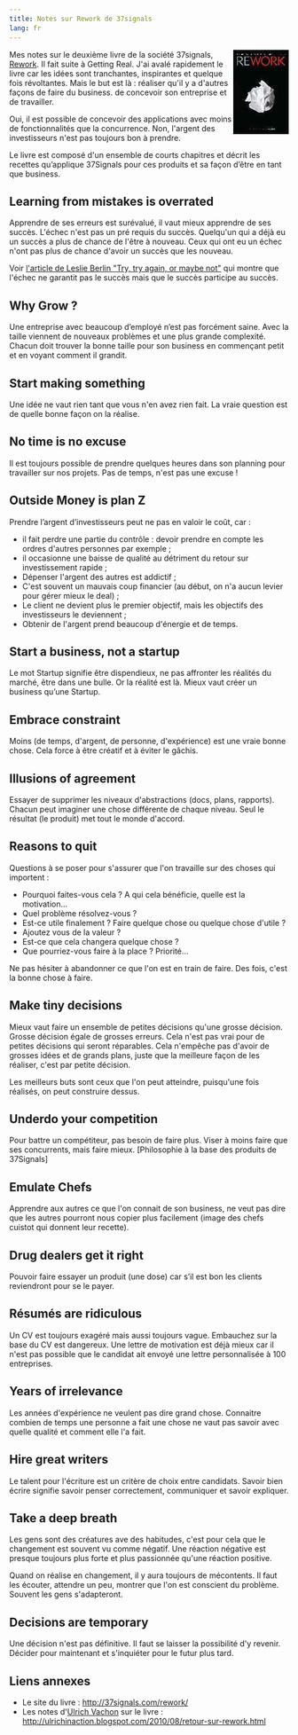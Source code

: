 ```yaml
---
title: Notes sur Rework de 37signals
lang: fr
---
```


<img src="/assets/images/posts/rework_cover.jpg" style="float:right"/>

Mes notes sur le deuxième livre de la société 37signals, [Rework](http://37signals.com/rework/). Il fait suite à Getting Real. J'ai avalé rapidement le livre car les idées sont tranchantes, inspirantes et quelque fois révoltantes. Mais le but est là : réaliser qu'il y a d'autres façons de faire du business. de concevoir son entreprise et de travailler.

Oui, il est possible de concevoir des applications avec moins de fonctionnalités que la concurrence. Non, l'argent des investisseurs n'est pas toujours bon à prendre.

Le livre est composé d'un ensemble de courts chapitres et décrit les recettes qu’applique 37Signals pour ces produits et sa façon d’être en tant que business.

## Learning from mistakes is overrated

Apprendre de ses erreurs est surévalué, il vaut mieux apprendre de ses succès. L'échec n'est pas un pré requis du succès. Quelqu'un qui a déjà eu un succès a plus de chance de l'être à nouveau. Ceux qui ont eu un échec n'ont pas plus de chance d'avoir un succès que les nouveau.

Voir [l'article de Leslie Berlin "Try, try again, or maybe not"](http://www.nytimes.com/2009/03/22/business/22proto.html) qui montre que l'échec ne garantit pas le succès mais que le succès participe au succès.

## Why Grow ?

Une entreprise avec beaucoup d’employé n’est pas forcément saine. Avec la taille viennent de nouveaux problèmes et une plus grande complexité. Chacun doit trouver la bonne taille pour son business en commençant petit et en voyant comment il grandit.

## Start making something

Une idée ne vaut rien tant que vous n'en avez rien fait. La vraie question est de quelle bonne façon on la réalise.

## No time is no excuse

Il est toujours possible de prendre quelques heures dans son planning pour travailler sur nos projets. Pas de temps, n'est pas une excuse !

## Outside Money is plan Z

Prendre l’argent d’investisseurs peut ne pas en valoir le coût, car :

- il fait perdre une partie du contrôle : devoir prendre en compte les ordres d'autres personnes par exemple ;
- il occasionne une baisse de qualité au détriment du retour sur investissement rapide ;
- Dépenser l'argent des autres est addictif ;
- C'est souvent un mauvais coup financier (au début, on n'a aucun levier pour gérer mieux le deal) ;
- Le client ne devient plus le premier objectif, mais les objectifs des investisseurs le deviennent ;
- Obtenir de l'argent prend beaucoup d'énergie et de temps.

## Start a business, not a startup

Le mot Startup signifie être dispendieux, ne pas affronter les réalités du marché, être dans une bulle. Or la réalité est là. Mieux vaut créer un business qu’une Startup.

## Embrace constraint

Moins (de temps, d'argent, de personne, d'expérience) est une vraie bonne chose. Cela force à être créatif et à éviter le gâchis.

## Illusions of agreement

Essayer de supprimer les niveaux d'abstractions (docs, plans, rapports). Chacun peut imaginer une chose différente de chaque niveau. Seul le résultat (le produit) met tout le monde d'accord.

## Reasons to quit

Questions à se poser pour s'assurer que l'on travaille sur des choses qui importent :

- Pourquoi faites-vous cela ? A qui cela bénéficie, quelle est la motivation...
- Quel problème résolvez-vous ?
- Est-ce utile finalement ? Faire quelque chose ou quelque chose d'utile ?
- Ajoutez vous de la valeur ?
- Est-ce que cela changera quelque chose ?
- Que pourriez-vous faire à la place ? Priorité…

Ne pas hésiter à abandonner ce que l'on est en train de faire. Des fois, c'est la bonne chose à faire.

## Make tiny decisions

Mieux vaut faire un ensemble de petites décisions qu'une grosse décision. Grosse décision égale de grosses erreurs. Cela n'est pas vrai pour de petites décisions qui seront réparables. Cela n'empêche pas d'avoir de grosses idées et de grands plans, juste que la meilleure façon de les réaliser, c'est par petite décision.

Les meilleurs buts sont ceux que l'on peut atteindre, puisqu'une fois réalisés, on peut construire dessus.

## Underdo your competition

Pour battre un compétiteur, pas besoin de faire plus. Viser à moins faire que ses concurrents, mais faire mieux. [Philosophie à la base des produits de 37Signals]

## Emulate Chefs

Apprendre aux autres ce que l'on connait de son business, ne veut pas dire que les autres pourront nous copier plus facilement (image des chefs cuistot qui donnent leur recette).

## Drug dealers get it right

Pouvoir faire essayer un produit (une dose) car s’il est bon les clients reviendront pour se le payer.

## Résumés are ridiculous

Un CV est toujours exagéré mais aussi toujours vague. Embauchez sur la base du CV est dangereux. Une lettre de motivation est déjà mieux car il n'est pas possible que le candidat ait envoyé une lettre personnalisée à 100 entreprises.

## Years of irrelevance

Les années d'expérience ne veulent pas dire grand chose. Connaitre combien de temps une personne a fait une chose ne vaut pas savoir avec quelle qualité et comment elle l'a fait.

## Hire great writers

Le talent pour l'écriture est un critère de choix entre candidats. Savoir bien écrire signifie savoir penser correctement, communiquer et savoir expliquer.

## Take a deep breath

Les gens sont des créatures ave des habitudes, c'est pour cela que le changement est souvent vu comme négatif. Une réaction négative est presque toujours plus forte et plus passionnée qu'une réaction positive.

Quand on réalise en changement, il y aura toujours de mécontents. Il faut les écouter, attendre un peu, montrer que l'on est conscient du problème. Souvent les gens s'adapteront.

## Decisions are temporary

Une décision n'est pas définitive. Il faut se laisser la possibilité d'y revenir. Décider pour maintenant et s'inquiéter pour le futur plus tard.

## Liens annexes

- Le site du livre : http://37signals.com/rework/
- Les notes d'[Ulrich Vachon](http://ulrichinaction.blogspot.com) sur le livre : http://ulrichinaction.blogspot.com/2010/08/retour-sur-rework.html
